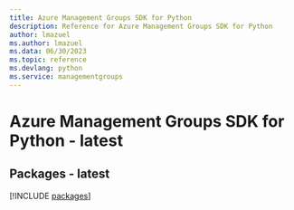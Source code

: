 ```yaml
---
title: Azure Management Groups SDK for Python
description: Reference for Azure Management Groups SDK for Python
author: lmazuel
ms.author: lmazuel
ms.data: 06/30/2023
ms.topic: reference
ms.devlang: python
ms.service: managementgroups
---
```

# Azure Management Groups SDK for Python - latest
## Packages - latest
[!INCLUDE [packages](management-groups-index.md)]